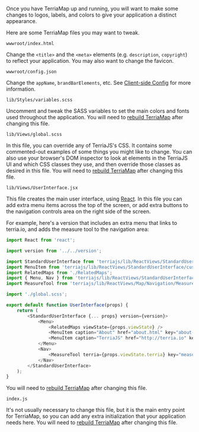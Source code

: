 Once you have TerriaMap up and running, you will want to make some changes to logos, labels, and colors to give your application a distinct appearance.

Here are some TerriaMap files you may want to tweak.

`wwwroot/index.html`

Change the `<title>` and the `<meta>` elements (e.g. `description`, `copyright`) to reflect your application.  You may also want to change the favicon.

`wwwroot/config.json`

Change the `appName`, `brandBarElements`, etc.  See [Client-side Config](client-side-config.md) for more information.

`lib/Styles/variables.scss`

Uncomment and tweak the SASS variables to set the main colors and fonts used throughout the application.  You will need to [rebuild TerriaMap](../getting-started.md#building-terriamap) after changing this file.

`lib/Views/global.scss`

In this file, you can override any of TerriaJS's CSS.  It contains some commented-out examples of some things you might like to change.  You can also use your browser's DOM inspector to look at elements in the TerriaJS UI and which CSS classes they use, and then override those classes as desired in this file.  You will need to [rebuild TerriaMap](../getting-started.md#building-terriamap) after changing this file.

`lib/Views/UserInterface.jsx`

This file creates the main user interface, using [React](https://facebook.github.io/react/).  In this file you can add extra menu items across the top of the screen, or add extra buttons to the navigation controls area on the right side of the screen.

For example, here's a version that includes an extra menu that links to terria.io, and adds the measure tool to the navigation area:

```javascript
import React from 'react';

import version from '../../version';

import StandardUserInterface from 'terriajs/lib/ReactViews/StandardUserInterface/StandardUserInterface.jsx';
import MenuItem from 'terriajs/lib/ReactViews/StandardUserInterface/customizable/MenuItem';
import RelatedMaps from './RelatedMaps';
import { Menu, Nav } from 'terriajs/lib/ReactViews/StandardUserInterface/customizable/Groups';
import MeasureTool from 'terriajs/lib/ReactViews/Map/Navigation/MeasureTool';

import './global.scss';

export default function UserInterface(props) {
    return (
        <StandardUserInterface {... props} version={version}>
            <Menu>
                <RelatedMaps viewState={props.viewState} />
                <MenuItem caption="About" href="about.html" key="about-link"/>
                <MenuItem caption="TerriaJS" href="http://terria.io" key="terria-link"/>
            </Menu>
            <Nav>
                <MeasureTool terria={props.viewState.terria} key="measure-tool"/>
            </Nav>
        </StandardUserInterface>
    );
}
```

You will need to [rebuild TerriaMap](../getting-started.md#building-terriamap) after changing this file.

`index.js`

It's not usually necessary to change this file, but it is the main entry point for TerriaMap, so you can add any extra initialization that your application needs here.  You will need to [rebuild TerriaMap](../getting-started.md#building-terriamap) after changing this file.
